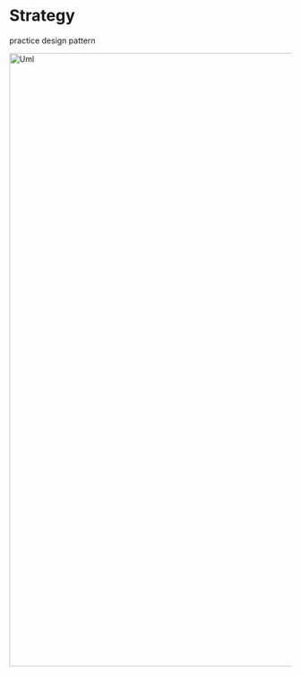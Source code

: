 # Strategy
practice design pattern


<img width="1093" alt="Uml" src="https://user-images.githubusercontent.com/100926289/200236795-35487dc5-9d91-43ff-bea4-e8f50b8273a2.png">
